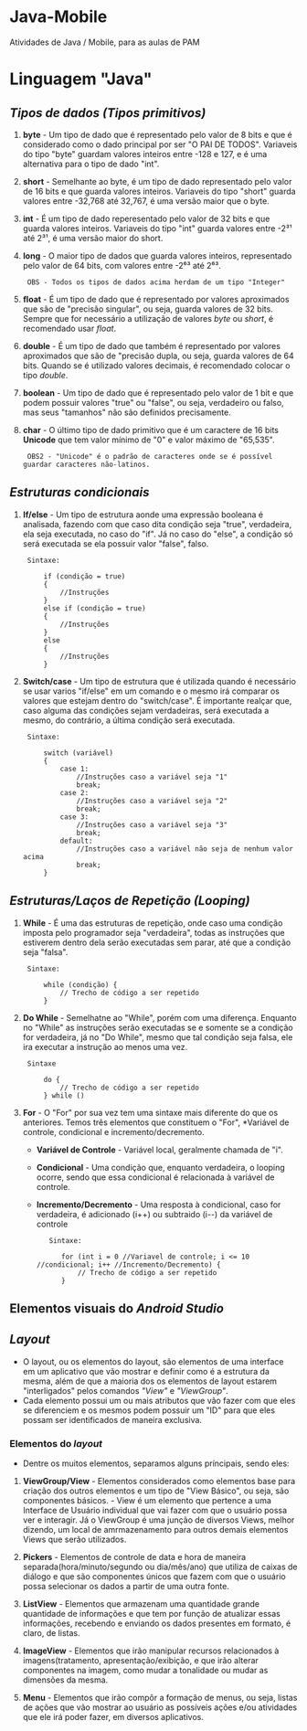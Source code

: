 # Java-Mobile
Atividades de Java / Mobile, para as aulas de PAM

# Linguagem "Java"
## *Tipos de dados (Tipos primitivos)*

1. **byte** -  Um tipo de dado que é representado pelo valor de 8 bits e que é considerado como o dado principal por ser "O PAI DE TODOS". Variaveis do tipo "byte" guardam valores inteiros entre -128 e 127, e é uma alternativa para o tipo de dado "int".

2. **short** - Semelhante ao byte, é um tipo de dado representado pelo valor de 16 bits e que guarda valores inteiros. Variaveis do tipo "short" guarda valores entre -32,768 até 32,767, é uma versão maior que o byte.

3. **int** - É um tipo de dado reperesentado pelo valor de 32 bits e que guarda valores inteiros. Variaveis do tipo "int" guarda valores entre -2³¹ até 2³¹, é uma versão maior do short.

4. **long** - O maior tipo de dados que guarda valores inteiros, representado pelo valor de 64 bits, com valores entre -2⁶³ até 2⁶³.

        OBS - Todos os tipos de dados acima herdam de um tipo "Integer"

5. **float** - É um tipo de dado que é representado por valores aproximados que são de "precisão singular",  ou seja, guarda valores de 32 bits. Sempre que for necessário a utilização de valores *byte* ou *short*, é recomendado usar *float*.

6. **double** - É um tipo de dado que também é representado por valores aproximados que são de "precisão dupla, ou seja, guarda valores de 64 bits. Quando se é utilizado valores decimais, é recomendado colocar o tipo *double*.

7. **boolean** - Um tipo de dado que é representado pelo valor de 1 bit e que podem possuir valores "true" ou "false", ou seja, verdadeiro ou falso, mas seus "tamanhos" não são definidos precisamente.

8. **char** - O último tipo de dado primitivo que é um caractere de 16 bits **Unicode** que tem valor mínimo de "0" e valor máximo de "65,535".

        OBS2 - "Unicode" é o padrão de caracteres onde se é possível guardar caracteres não-latinos.

## *Estruturas condicionais*

1. **If/else** - Um tipo de estrutura aonde uma expressão booleana é analisada, fazendo com que caso dita condição seja "true", verdadeira, ela seja executada, no caso do "if". Já no caso do "else", a condição só será executada se ela possuir valor "false", falso.
    
        Sintaxe:

            if (condição = true) 
            {
                //Instruções
            } 
            else if (condição = true) 
            {
                //Instruções
            } 
            else 
            {
                //Instruções
            }

2. **Switch/case** - Um tipo de estrutura que é utilizada quando é necessário se usar varios "if/else" em um comando e o mesmo irá comparar os valores que estejam dentro do "switch/case".
É importante realçar que, caso alguma das condições sejam verdadeiras, será executada a mesmo, do contrário, a última condição será executada.

        Sintaxe:

            switch (variável) 
            {
                case 1:
                    //Instruções caso a variável seja "1"
                    break;
                case 2:
                    //Instruções caso a variável seja "2"
                    break;
                case 3:
                    //Instruções caso a variável seja "3"
                    break;
                default:
                    //Instruções caso a variável não seja de nenhum valor acima
                    break;
            }


## *Estruturas/Laços de Repetição (Looping)*

1. **While** - É uma das estruturas de repetição, onde caso uma condição imposta pelo programador seja "verdadeira", todas as instruções que estiverem dentro dela serão executadas sem parar, até que a condição seja "falsa".

        Sintaxe:

            while (condição) {
                // Trecho de código a ser repetido
            }

2. **Do While** - Semelhatne ao "While", porém com uma diferença. Enquanto no "While" as instruções serão executadas se e somente se a condição for verdadeira, já no "Do While", mesmo que tal condição seja falsa, ele ira executar a instrução ao menos uma vez.

        Sintaxe

            do {
                // Trecho de código a ser repetido
            } while ()

3. **For** - O "For" por sua vez tem uma sintaxe mais diferente do que os anteriores. Temos três elementos que constituem o "For", *Variável de controle, condicional e incremento/decremento.

    - **Variável de Controle** - Variável local, geralmente chamada de "i".
    - **Condicional** - Uma condição que, enquanto verdadeira, o looping ocorre, sendo que essa condicional é relacionada à variável de controle.
    - **Incremento/Decremento** - Uma resposta à condicional, caso for verdadeira, é adicionado (i++) ou subtraido (i--) da variável de controle


             Sintaxe:

                for (int i = 0 //Variavel de controle; i <= 10 //condicional; i++ //Incremento/Decremento) {
                    // Trecho de código a ser repetido
                }

## Elementos visuais do *Android Studio*

## *Layout* 

- O layout, ou os elementos do layout, são elementos de uma interface em um aplicativo que vão mostrar e definir como é a estrutura da mesma, além de que a maioria dos os elementos de layout estarem "interligados" pelos comandos *"View"* e *"ViewGroup"*.
- Cada elemento possui um ou mais atributos que vão fazer com que eles se diferenciem e os mesmos podem possuir um "ID" para que eles possam ser identificados de maneira exclusiva.

### Elementos do *layout*

- Dentre os muitos elementos, separamos alguns príncipais, sendo eles:

1. **ViewGroup/View** - Elementos considerados como elementos base para criação dos outros elementos e um tipo de "View Básico", ou seja, são componentes básicos. - View é um elemento que pertence a uma Interface de Usuário individual que vai fazer com que o usuário possa ver e interagir. Já o ViewGroup é uma junção de diversos Views, melhor dizendo, um local de amrmazenamento para outros demais elementos Views que serão utilizados.

2. **Pickers** - Elementos de controle de data e hora de maneira separada(hora/minuto/segundo ou dia/mês/ano) que utiliza de caixas de diálogo e que são componentes únicos que fazem com que o usuário possa selecionar os dados a partir de uma outra fonte.

3. **ListView** - Elementos que armazenam uma quantidade grande quantidade de informações e que tem por função de atualizar essas informações, recebendo e enviando os dados presentes em formato, é claro, de listas.

4. **ImageView** - Elementos que irão manipular recursos relacionados à imagens(tratamento, apresentação/exibição, e que irão alterar componentes na imagem, como mudar a tonalidade ou mudar as dimensões da mesma.

5. **Menu** - Elementos que irão compôr a formação de menus, ou seja, listas de ações que vão  mostrar ao usuário as possíveis ações e/ou atividades que ele irá poder fazer, em diversos aplicativos.